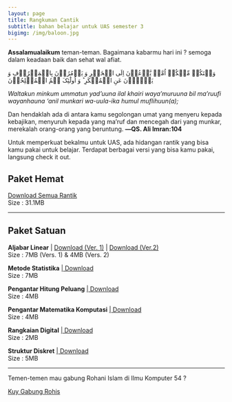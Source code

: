 ```yaml
---
layout: page
title: Rangkuman Cantik
subtitle: bahan belajar untuk UAS semester 3
bigimg: /img/baloon.jpg
---
```


**Assalamualaikum** teman-teman. Bagaimana kabarmu hari ini ? semoga dalam keadaan baik dan sehat wal afiat. 

وَلۡتَکُنۡ مِّنۡکُمۡ اُمَّۃٌ یَّدۡعُوۡنَ اِلَی الۡخَیۡرِ وَ یَاۡمُرُوۡنَ بِالۡمَعۡرُوۡفِ وَ یَنۡہَوۡنَ عَنِ الۡمُنۡکَرِ ؕ وَ اُولٰٓئِکَ ہُمُ الۡمُفۡلِحُوۡنَ

*Waltakun minkum ummatun yad’uuna ilal khairi waya’muruuna bil ma’ruufi wayanhauna ‘anil munkari wa-uula-ika humul muflihuun(a);*

Dan hendaklah ada di antara kamu segolongan umat yang menyeru kepada kebajikan, menyuruh kepada yang ma’ruf dan mencegah dari yang munkar, merekalah orang-orang yang beruntung. 
**―QS. Ali Imran:104**

Untuk memperkuat bekalmu untuk UAS, ada hidangan rantik yang bisa kamu pakai untuk belajar. Terdapat berbagai versi yang bisa kamu pakai, langsung check it out.

## Paket Hemat
<div class="get-started-wrap">
  <a class="btn btn-success btn-lg get-started-btn" href="https://drive.google.com/open?id=1_dfPxqebwG_l8zaVRcWiJ30YjSSZVft3">Download Semua Rantik</a>
<br/>
Size : 31.1MB
</div>

---

## Paket Satuan

**Aljabar Linear**
| <a href="http://binary110.me/download/AljabarLinear.pdf">Download (Ver. 1)</a> | <a href="http://binary110.me/download/AljabarLinear2.pdf">Download (Ver.2)</a><br/>
Size : 7MB (Vers. 1) & 4MB (Vers. 2)

**Metode Statistika**
<a href="http://binary110.me/download/MetodeStatistika.pdf">| Download</a><br/>
Size : 7MB

**Pengantar Hitung Peluang**
<a href="http://binary110.me/download/PengantarHitungPeluang.pdf">| Download</a><br/>
Size : 4MB

**Pengantar Matematika Komputasi**
<a href="http://binary110.me/download/PengantarMatematikaKomputasi.pdf">| Download</a><br/>
Size : 4MB

**Rangkaian Digital**
<a href="http://binary110.me/download/RangkaianDigital.pdf">| Download</a><br/>
Size : 2MB

**Struktur Diskret**
<a href="http://binary110.me/download/StrukturDiskret.pdf">| Download</a><br/>
Size : 5MB

---

Temen-temen mau gabung Rohani Islam di Ilmu Komputer 54 ?

<div class="get-started-wrap">
  <a class="btn btn-success btn-lg get-started-btn" href="https://binary110.me/gabung">Kuy Gabung Rohis</a>
</div>
